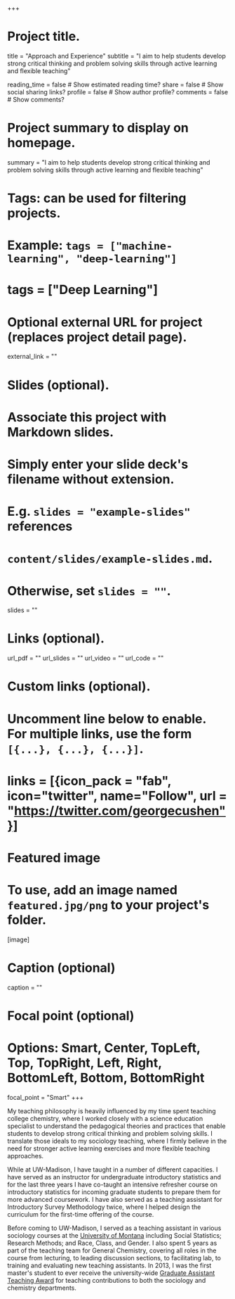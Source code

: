 +++
# Project title.
title = "Approach and Experience"
subtitle = "I aim to help students develop strong critical thinking and problem solving skills through active learning and flexible teaching"

reading_time = false # Show estimated reading time? 
share = false # Show social sharing links? 
profile = false # Show author profile? 
comments = false # Show comments?



# Project summary to display on homepage.
summary = "I aim to help students develop strong critical thinking and problem solving skills through active learning and flexible teaching"

# Tags: can be used for filtering projects.
# Example: `tags = ["machine-learning", "deep-learning"]`
# tags = ["Deep Learning"]

# Optional external URL for project (replaces project detail page).
external_link = ""

# Slides (optional).
#   Associate this project with Markdown slides.
#   Simply enter your slide deck's filename without extension.
#   E.g. `slides = "example-slides"` references 
#   `content/slides/example-slides.md`.
#   Otherwise, set `slides = ""`.
slides = ""

# Links (optional).
url_pdf = ""
url_slides = ""
url_video = ""
url_code = ""

# Custom links (optional).
#   Uncomment line below to enable. For multiple links, use the form `[{...}, {...}, {...}]`.
# links = [{icon_pack = "fab", icon="twitter", name="Follow", url = "https://twitter.com/georgecushen"}]

# Featured image
# To use, add an image named `featured.jpg/png` to your project's folder. 
[image]
  # Caption (optional)
  caption = ""
  
  # Focal point (optional)
  # Options: Smart, Center, TopLeft, Top, TopRight, Left, Right, BottomLeft, Bottom, BottomRight
  focal_point = "Smart"
+++

My teaching philosophy is heavily influenced by my time spent teaching college chemistry, where I worked closely with a science education specialist to understand the pedagogical theories and practices that enable students to develop strong critical thinking and problem solving skills. I translate those ideals to my sociology teaching, where I firmly believe in the need for stronger active learning exercises and more flexible teaching approaches.

While at UW-Madison, I have taught in a number of different capacities. I have served as an instructor for undergraduate introductory statistics and for the last three years I have co-taught an intensive refresher course on introductory statistics for incoming graduate students to prepare them for more advanced coursework. I have also served as a teaching assistant for Introductory Survey Methodology twice, where I helped design the curriculum for the first-time offering of the course.

Before coming to UW-Madison, I served as a teaching assistant in various sociology courses at the [University of Montana](www.umt.edu) including Social Statistics; Research Methods; and Race, Class, and Gender. I also spent 5 years as part of the teaching team for General Chemistry, covering all roles in the course from lecturing, to leading discussion sections, to facilitating lab, to training and evaluating new teaching assistants. In 2013, I was the first master's student to ever receive the university-wide [Graduate Assistant Teaching Award](http://www.umt.edu/president/events/Employee%20Recognition%20Day/RecDayAwards/gata.php) for teaching contributions to both the sociology and chemistry departments. 
